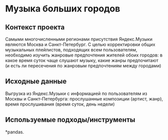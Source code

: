 # Музыка больших городов

## Контекст проекта
Самыми многочисленными регионами присутствия Яндекс.Музыки являются Москва и Санкт-Петербург. С целью корректировки общих музыкальных плейлистов, подходящих всем пользователям, необходимо изучить жанровые предпочтения жителей обоих городов: в какое время суток чаще слушают музыку, какие жанры предпочитают (и есть ли пересечения по жанровым предпочтениям между городами)

## Исходные данные
Выгрузка из Яндекс.Музыки с информацией по пользователям из Москвы и Санкт-Петербурга: прослушанные композиции (артист, жанр), время прослушивания (время суток, день недели)

## Используемые подходы/инструменты
  *pandas.
